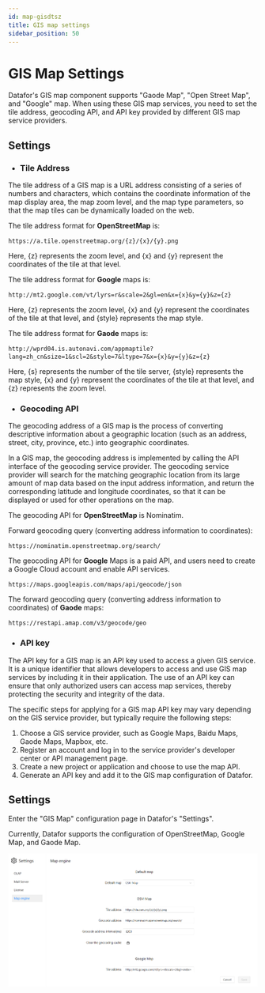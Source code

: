 ```yaml
---
id: map-gisdtsz
title: GIS map settings
sidebar_position: 50
---
```

# GIS Map Settings

Datafor's GIS map component supports "Gaode Map", "Open Street Map", and "Google" map. When using these GIS map services, you need to set the tile address, geocoding API, and API key provided by different GIS map service providers.

## Settings

- ### Tile Address

The tile address of a GIS map is a URL address consisting of a series of numbers and characters, which contains the coordinate information of the map display area, the map zoom level, and the map type parameters, so that the map tiles can be dynamically loaded on the web.

The tile address format for **OpenStreetMap** is:

```
https://a.tile.openstreetmap.org/{z}/{x}/{y}.png
```

Here, {z} represents the zoom level, and {x} and {y} represent the coordinates of the tile at that level.

The tile address format for **Google** maps is:

```
http://mt2.google.com/vt/lyrs=r&scale=2&gl=en&x={x}&y={y}&z={z}
```

Here, {z} represents the zoom level, {x} and {y} represent the coordinates of the tile at that level, and {style} represents the map style.

The tile address format for **Gaode** maps is:

```
http://wprd04.is.autonavi.com/appmaptile?lang=zh_cn&size=1&scl=2&style=7&ltype=7&x={x}&y={y}&z={z}
```

Here, {s} represents the number of the tile server, {style} represents the map style, {x} and {y} represent the coordinates of the tile at that level, and {z} represents the zoom level.

- ### Geocoding API

The geocoding address of a GIS map is the process of converting descriptive information about a geographic location (such as an address, street, city, province, etc.) into geographic coordinates.

In a GIS map, the geocoding address is implemented by calling the API interface of the geocoding service provider. The geocoding service provider will search for the matching geographic location from its large amount of map data based on the input address information, and return the corresponding latitude and longitude coordinates, so that it can be displayed or used for other operations on the map.

The geocoding API for **OpenStreetMap** is Nominatim.

Forward geocoding query (converting address information to coordinates):

```
https://nominatim.openstreetmap.org/search/
```

The geocoding API for **Google** Maps is a paid API, and users need to create a Google Cloud account and enable API services.

```
https://maps.googleapis.com/maps/api/geocode/json
```

The forward geocoding query (converting address information to coordinates) of **Gaode** maps:

```
https://restapi.amap.com/v3/geocode/geo
```

- ### API key

The API key for a GIS map is an API key used to access a given GIS service. It is a unique identifier that allows developers to access and use GIS map services by including it in their application. The use of an API key can ensure that only authorized users can access map services, thereby protecting the security and integrity of the data.

The specific steps for applying for a GIS map API key may vary depending on the GIS service provider, but typically require the following steps:

1. Choose a GIS service provider, such as Google Maps, Baidu Maps, Gaode Maps, Mapbox, etc.
2. Register an account and log in to the service provider's developer center or API management page.
3. Create a new project or application and choose to use the map API.
4. Generate an API key and add it to the GIS map configuration of Datafor.

## Settings

Enter the "GIS Map" configuration page in Datafor's "Settings".

Currently, Datafor supports the configuration of OpenStreetMap, Google Map, and Gaode Map.

![1681888717961](../../../../static/img/en/datafor/visualizer/1681888717961.png)

<!--Datafor's server will cache the geocoding (geographic coordinate information) queried by the page, and you can also clear the cached geographic coordinate information by clicking the "Clear Geocoding Cache" button in the settings interface.-->
